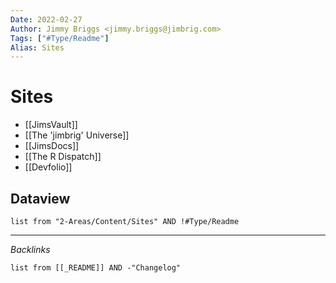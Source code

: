 ```yaml
---
Date: 2022-02-27
Author: Jimmy Briggs <jimmy.briggs@jimbrig.com>
Tags: ["#Type/Readme"]
Alias: Sites
---
```


# Sites

-   [[JimsVault]]
-   [[The 'jimbrig' Universe]]
-   [[JimsDocs]]
-   [[The R Dispatch]]
-   [[Devfolio]]

## Dataview

```dataview
list from "2-Areas/Content/Sites" AND !#Type/Readme
```

***

*Backlinks*

```dataview
list from [[_README]] AND -"Changelog"
```